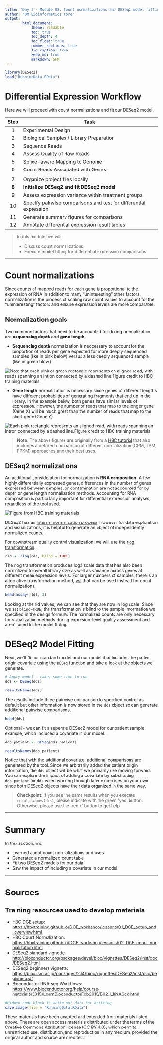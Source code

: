 ```yaml
---
title: "Day 2 - Module 08: Count normalizations and DESeq2 model fitting"
author: "UM Bioinformatics Core"
output:
        html_document:
            theme: readable
            toc: true
            toc_depth: 4
            toc_float: true
            number_sections: true
            fig_caption: true
            keep_md: true
            markdown: GFM
---
```


<!--- Allow the page to be wider --->
<style>
    body .main-container {
        max-width: 1200px;
    }
</style>



```r
library(DESeq2)
load("RunningData.RData")
```


# Differential Expression Workflow

Here we will proceed with count normalizations and fit our DESeq2 model.

| Step | Task |
| :--: | ---- |
| 1 | Experimental Design |
| 2 | Biological Samples / Library Preparation |
| 3 | Sequence Reads |
| 4 | Assess Quality of Raw Reads |
| 5 | Splice-aware Mapping to Genome |
| 6 | Count Reads Associated with Genes |
| | |
| 7 | Organize project files locally |
| **8** | **Initialize DESeq2 and fit DESeq2 model** |
| 9 | Assess expression variance within treatment groups |
| 10 | Specify pairwise comparisons and test for differential expression |
| 11 | Generate summary figures for comparisons |
| 12 | Annotate differential expression result tables |


> In this module, we will:
> * Discuss count normalizations
> * Execute model fitting for differential expression comparisons

---

# Count normalizations

Since counts of mapped reads for each gene is proportional to the expression of RNA in addition to many “uninteresting” other factors, normalization is the process of scaling raw count values to account for the “uninteresting” factors and ensure expression levels are more comparable.

## Normalization goals

Two common factors that need to be accounted for during normalization are **sequencing depth** and **gene length**.

* **Sequencing depth** normalization is neccessary to account for the proportion of reads per gene expected for more deeply sequenced samples (like in pink below) versus a less deeply sequenced sample (like in green blow.)

![*Note that each pink or green rectangle represents an aligned read, with reads spanning an intron connected by a dashed line.Figure credit to [HBC  training materials](https://hbctraining.github.io/DGE_workshop/lessons/02_DGE_count_normalization.html)*](./images/normalization_methods_depth.png)


* **Gene length** normalization is necessary since genes of different lengths have different probablities of generating fragments that end up in the library. In the example below, both genes have similar levels of expression. However, the number of reads that map to the longer gene (Gene X) will be much great than the number of reads that map to the short gene (Gene Y).

![*Each pink rectangle represents an aligned read, with reads spanning an intron connected by a dashed line.Figure credit to [HBC  training materials](https://hbctraining.github.io/DGE_workshop/lessons/02_DGE_count_normalization.html)*](./images/normalization_methods_length.png)

> **Note**: The above figures are originally from a [HBC  tutorial](https://hbctraining.github.io/DGE_workshop/lessons/02_DGE_count_normalization.html) that also includes a detailed comparison of different normalization (CPM, TPM, FPKM) approaches and their best uses.

## DESeq2 normalizations

An additional consideration for normalization is **RNA composition**. A few highly differentially expressed genes, differences in the number of genes expressed between samples, or contamination are not accounted for by depth or gene length normalization methods. Accounting for RNA composition is particularly important for differential expression analyses, regardless of the tool used.

![*Figure from [HBC  training materials](https://hbctraining.github.io/DGE_workshop/lessons/02_DGE_count_normalization.html)*](./images/normalization_methods_composition.png)


DESeq2 has an [internal normalization process](https://genomebiology.biomedcentral.com/articles/10.1186/gb-2010-11-10-r106). However for data exploration and visualizations, it is helpful to generate an object of independently normalized counts.

For downstream quality control visualization, we will use the [rlog transformation](http://bioconductor.org/packages/devel/bioc/vignettes/DESeq2/inst/doc/DESeq2.html#count-data-transformations).



```r
rld <- rlog(dds, blind = TRUE)
```

The rlog transformation produces log2 scale data that has also been normalized to overall library size as well as variance across genes at different mean expression levels. For larger numbers of samples, there is an alternative transformation method, [vst](http://www.bioconductor.org/packages/release/bioc/vignettes/DESeq2/inst/doc/DESeq2.html#count-data-transformations) that can be used instead for count normalizations.



```r
head(assay(rld), 3)
```

Looking at the rld values, we can see that they are now in log scale. Since we set `blind=TRUE`, the transformation is blind to the sample information we specified in the design formula. The normalized counts are only necessary for visualization methods during expresion-level quality assessment and aren't used in the model fitting.

# DESeq2 Model Fitting

Next, we'll fit our standard model and our model that includes the patient origin covariate using the `DESeq` function and take a look at the objects we generate.

```r
# Apply model - takes some time to run
dds <- DESeq(dds)
```

```r
resultsNames(dds)
```

The results include three pairwise comparison to specified control as default but other information is now stored in the `dds` object so can generate additional pairwise comparisons.


```r
head(dds)
```

Optional - we can fit a seperate DESeq2 model for our patient sample example, which included a covariate in our model.

```r
dds_patient <- DESeq(dds_patient)
```

```r
resultsNames(dds_patient)
```

Notice that with the additional covariate, additional comparisons are generated by the tool. Since we arbitrarily added the patient origin information, the `dds` object will be what we primarily use moving forward. You can explore the impact of adding a covariate by substituting `dds_patient` for `dds` when working through later excercises on your own since both DESeq2 objects have their data organized in the same way.

> **Checkpoint**: If you see the same results when you execute `resultsNames(dds)`, please indicate with the green 'yes' button. Otherwise, please use the 'red x' button to get help


---

# Summary

In this section, we:

* Learned about count normalizations and uses
* Generated a normalized count table
* Fit two DESeq2 models for our data
* Saw the impact of including a covariate in our model

---

# Sources
## Training resources used to develop materials
* HBC DGE setup: https://hbctraining.github.io/DGE_workshop/lessons/01_DGE_setup_and_overview.html
* HBC Count Normalization: https://hbctraining.github.io/DGE_workshop/lessons/02_DGE_count_normalization.html
* DESeq2 standard vignette: http://bioconductor.org/packages/devel/bioc/vignettes/DESeq2/inst/doc/DESeq2.html
* DESeq2 beginners vignette: https://bioc.ism.ac.jp/packages/2.14/bioc/vignettes/DESeq2/inst/doc/beginner.pdf
* Bioconductor RNA-seq Workflows: https://www.bioconductor.org/help/course-materials/2015/LearnBioconductorFeb2015/B02.1_RNASeq.html




```r
#Hidden code block to write out data for knitting
save.image(file = "RunningData.RData")
```


These materials have been adapted and extended from materials listed above. These are open access materials distributed under the terms of the [Creative Commons Attribution license (CC BY 4.0)](http://creativecommons.org/licenses/by/4.0/), which permits unrestricted use, distribution, and reproduction in any medium, provided the original author and source are credited.
